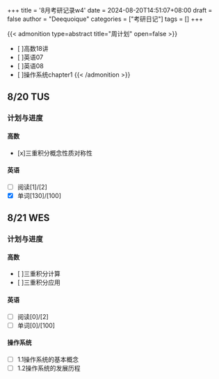 +++
title = '8月考研记录w4'
date = 2024-08-20T14:51:07+08:00
draft = false
author = "Deequoique"
categories = ["考研日记"]
tags = []
+++

{{< admonition type=abstract title="周计划" open=false >}}
- [ ]高数18讲
- [ ]英语07
- [ ]英语08
- [ ]操作系统chapter1
{{< /admonition >}}

## 8/20 TUS
### 计划与进度
#### 高数
- [x]三重积分概念性质对称性
#### 英语
- [ ] 阅读[1]/[2]
- [x] 单词[130]/[100]

## 8/21 WES
### 计划与进度
#### 高数
- [ ]三重积分计算
- [ ]三重积分应用
#### 英语
- [ ] 阅读[0]/[2]
- [ ] 单词[0]/[100]
#### 操作系统
- [ ] 1.1操作系统的基本概念
- [ ] 1.2操作系统的发展历程